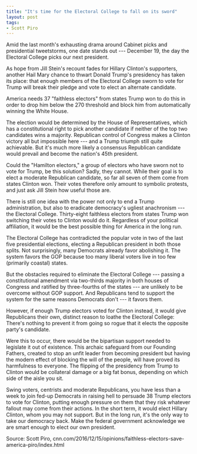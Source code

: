 ```yaml
---
title: "It's time for the Electoral College to fall on its sword"
layout: post
tags:
- Scott Piro
---
```


Amid the last month's exhausting drama around Cabinet picks and presidential tweetstorms, one date stands out --- December 19, the day the Electoral College picks our next president.

As hope from Jill Stein's recount fades for Hillary Clinton's supporters, another Hail Mary chance to thwart Donald Trump's presidency has taken its place: that enough members of the Electoral College sworn to vote for Trump will break their pledge and vote to elect an alternate candidate.

America needs 37 "faithless electors" from states Trump won to do this in order to drop him below the 270 threshold and block him from automatically winning the White House.

The election would be determined by the House of Representatives, which has a constitutional right to pick another candidate if neither of the top two candidates wins a majority. Republican control of Congress makes a Clinton victory all but impossible here --- and a Trump triumph still quite achievable. But it's much more likely a consensus Republican candidate would prevail and become the nation's 45th president.

Could the "Hamilton electors," a group of electors who have sworn not to vote for Trump, be this solution? Sadly, they cannot. While their goal is to elect a moderate Republican candidate, so far all seven of them come from states Clinton won. Their votes therefore only amount to symbolic protests, and just ask Jill Stein how useful those are.

There is still one idea with the power not only to end a Trump administration, but also to eradicate democracy's ugliest anachronism --- the Electoral College. Thirty-eight faithless electors from states Trump won switching their votes to Clinton would do it. Regardless of your political affiliation, it would be the best possible thing for America in the long run.

The Electoral College has contradicted the popular vote in two of the last five presidential elections, electing a Republican president in both those splits. Not surprisingly, many Democrats already favor abolishing it. The system favors the GOP because too many liberal voters live in too few (primarily coastal) states.

But the obstacles required to eliminate the Electoral College --- passing a constitutional amendment via two-thirds majority in both houses of Congress and ratified by three-fourths of the states --- are unlikely to be overcome without GOP support. And Republicans tend to support the system for the same reasons Democrats don't --- it favors them.

However, if enough Trump electors voted for Clinton instead, it would give Republicans their own, distinct reason to loathe the Electoral College: There's nothing to prevent it from going so rogue that it elects the opposite party's candidate.

Were this to occur, there would be the bipartisan support needed to legislate it out of existence. This archaic safeguard from our Founding Fathers, created to stop an unfit leader from becoming president but having the modern effect of blocking the will of the people, will have proved its harmfulness to everyone. The flipping of the presidency from Trump to Clinton would be collateral damage or a big fat bonus, depending on which side of the aisle you sit.

Swing voters, centrists and moderate Republicans, you have less than a week to join fed-up Democrats in raising hell to persuade 38 Trump electors to vote for Clinton, putting enough pressure on them that they risk whatever fallout may come from their actions. In the short term, it would elect Hillary Clinton, whom you may not support. But in the long run, it's the only way to take our democracy back. Make the federal government acknowledge we are smart enough to elect our own president.

Source: Scott Piro, cnn.com/2016/12/15/opinions/faithless-electors-save-america-piro/index.html
